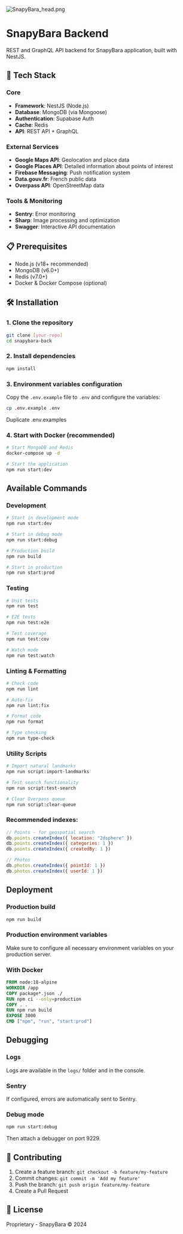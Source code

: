 ![SnapyBara_head.png](uploads/logo/SnapyBara_head.png)

# SnapyBara Backend

REST and GraphQL API backend for SnapyBara application, built with NestJS.

## 🚀 Tech Stack

### Core
- **Framework**: NestJS (Node.js)
- **Database**: MongoDB (via Mongoose)
- **Authentication**: Supabase Auth
- **Cache**: Redis
- **API**: REST API + GraphQL

### External Services
- **Google Maps API**: Geolocation and place data
- **Google Places API**: Detailed information about points of interest
- **Firebase Messaging**: Push notification system
- **Data.gouv.fr**: French public data
- **Overpass API**: OpenStreetMap data

### Tools & Monitoring
- **Sentry**: Error monitoring
- **Sharp**: Image processing and optimization
- **Swagger**: Interactive API documentation

## 📋 Prerequisites

- Node.js (v18+ recommended)
- MongoDB (v6.0+)
- Redis (v7.0+)
- Docker & Docker Compose (optional)

## 🛠️ Installation

### 1. Clone the repository
```bash
git clone [your-repo]
cd snapybara-back
```

### 2. Install dependencies
```bash
npm install
```

### 3. Environment variables configuration
Copy the `.env.example` file to `.env` and configure the variables:

```bash
cp .env.example .env
```

Duplicate .env.examples 

### 4. Start with Docker (recommended)
```bash
# Start MongoDB and Redis
docker-compose up -d

# Start the application
npm run start:dev
```

## Available Commands

### Development
```bash
# Start in development mode
npm run start:dev

# Start in debug mode
npm run start:debug

# Production build
npm run build

# Start in production
npm run start:prod
```

### Testing
```bash
# Unit tests
npm run test

# E2E tests
npm run test:e2e

# Test coverage
npm run test:cov

# Watch mode
npm run test:watch
```

### Linting & Formatting
```bash
# Check code
npm run lint

# Auto-fix
npm run lint:fix

# Format code
npm run format

# Type checking
npm run type-check
```

### Utility Scripts
```bash
# Import natural landmarks
npm run script:import-landmarks

# Test search functionality
npm run script:test-search

# Clear Overpass queue
npm run script:clear-queue
```




### Recommended indexes:
```javascript
// Points - for geospatial search
db.points.createIndex({ location: "2dsphere" })
db.points.createIndex({ categories: 1 })
db.points.createIndex({ createdBy: 1 })

// Photos
db.photos.createIndex({ pointId: 1 })
db.photos.createIndex({ userId: 1 })
```

## Deployment

### Production build
```bash
npm run build
```

### Production environment variables
Make sure to configure all necessary environment variables on your production server.

### With Docker
```dockerfile
FROM node:18-alpine
WORKDIR /app
COPY package*.json ./
RUN npm ci --only=production
COPY . .
RUN npm run build
EXPOSE 3000
CMD ["npm", "run", "start:prod"]
```

## Debugging

### Logs
Logs are available in the `logs/` folder and in the console.

### Sentry
If configured, errors are automatically sent to Sentry.

### Debug mode
```bash
npm run start:debug
```
Then attach a debugger on port 9229.

## 🤝 Contributing

1. Create a feature branch: `git checkout -b feature/my-feature`
2. Commit changes: `git commit -m 'Add my feature'`
3. Push the branch: `git push origin feature/my-feature`
4. Create a Pull Request

## 📝 License

Proprietary - SnapyBara © 2024

